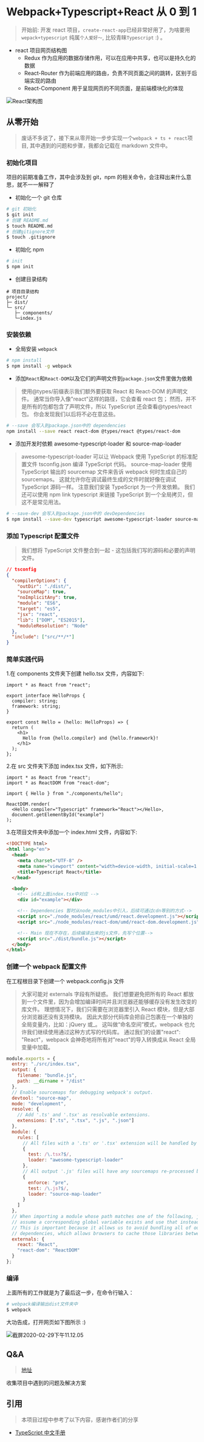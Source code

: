 # Webpack+Typescript+React 从 0 到 1

> 开始前: 开发 react 项目，`create-react-app`已经非常好用了，为啥要用`wepack+typescript` 纯属`个人爱好～`, 比较青睐`Typescript` :) 。

- react 项目网页结构图
  - Redux 作为应用的数据存储作用，可以在应用中共享，也可以是持久化的数据
  - React-Router 作为前端应用的路由，负责不同页面之间的跳转，区别于后端实现的路由
  - React-Component 用于呈现网页的不同页面，是前端模块化的体现

![React架构图](md/img/截屏2020-02-29下午5.42.06.png)

## 从零开始

> 废话不多说了，接下来从零开始一步步实现一个`webpack + ts + react`项目, 其中遇到的问题和步骤，我都会记载在 markdown 文件中。

### 初始化项目

项目的前期准备工作，其中会涉及到 git，npm 的相关命令，会注释出来什么意思，就不一一解释了

- 初始化一个 git 仓库

```sh
# git 初始化
$ git init
# 创建 README.md
$ touch README.md
# 创建gitignore文件
$ touch .gitignore
```

- 初始化 npm

```sh
# init
$ npm init
```

- 创建目录结构

```
# 项目目录结构
project/
├─ dist/
└─ src/
   ├─ components/
   └─index.js
```

### 安装依赖

- 全局安装 `webpack`

```sh
# npm install
$ npm install -g webpack
```

- 添加`React`和`React-DOM`以及它们的声明文件到`package.json`文件里做为依赖

> 使用@types/前缀表示我们额外要获取 React 和 React-DOM 的声明文件。 通常当你导入像"react"这样的路径，它会查看 react 包； 然而，并不是所有的包都包含了声明文件，所以 TypeScript 还会查看@types/react 包。 你会发现我们以后将不必在意这些。

```sh
# --save 会写入到package.json中的 dependencies
npm install --save react react-dom @types/react @types/react-dom
```

- 添加开发时依赖 awesome-typescript-loader 和 source-map-loader

> awesome-typescript-loader 可以让 Webpack 使用 TypeScript 的标准配置文件 tsconfig.json 编译 TypeScript 代码。 source-map-loader 使用 TypeScript 输出的 sourcemap 文件来告诉 webpack 何时生成自己的 sourcemaps。 这就允许你在调试最终生成的文件时就好像在调试 TypeScript 源码一样。
> 注意我们安装 TypeScript 为一个开发依赖。 我们还可以使用 npm link typescript 来链接 TypeScript 到一个全局拷贝，但这不是常见用法。

```sh
# --save-dev 会写入到package.json中的 devDependencies
$ npm install --save-dev typescript awesome-typescript-loader source-map-loader
```

### 添加 Typescript 配置文件

> 我们想将 TypeScript 文件整合到一起 - 这包括我们写的源码和必要的声明文件。

```json
// tsconfig
{
  "compilerOptions": {
    "outDir": "./dist/",
    "sourceMap": true,
    "noImplicitAny": true,
    "module": "ES6",
    "target": "es5",
    "jsx": "react",
    "lib": ["DOM", "ES2015"],
    "moduleResolution": "Node"
  },
  "include": ["src/**/*"]
}
```

### 简单实践代码

1.在 components 文件夹下创建 hello.tsx 文件，内容如下:

```tsx
import * as React from "react";

export interface HelloProps {
  compiler: string;
  framework: string;
}

export const Hello = (hello: HelloProps) => {
  return (
    <h1>
      Hello from {hello.compiler} and {hello.framework}!
    </h1>
  );
};
```

2.在 src 文件夹下添加 index.tsx 文件，如下所示:

```tsx
import * as React from "react";
import * as ReactDOM from "react-dom";

import { Hello } from "./components/hello";

ReactDOM.render(
  <Hello compiler="Typescript" framework="React"></Hello>,
  document.getElementById("example")
);
```

3.在项目文件夹中添加一个 index.html 文件，内容如下:

```html
<!DOCTYPE html>
<html lang="en">
  <head>
    <meta charset="UTF-8" />
    <meta name="viewport" content="width=device-width, initial-scale=1.0" />
    <title>Typescript React</title>
  </head>

  <body>
    <!-- id和上面index.tsx中对应 -->
    <div id="example"></div>

    <!-- Dependencies 暂时从node_modules中引入，后续可通过cdn等别的方式-->
    <script src="./node_modules/react/umd/react.development.js"></script>
    <script src="./node_modules/react-dom/umd/react-dom.development.js"></script>

    <!-- Main 现在不存在，后续编译出来的js文件，先写个位置-->
    <script src="./dist/bundle.js"></script>
  </body>
</html>
```

### 创建一个 webpack 配置文件

在工程根目录下创建一个 webpack.config.js 文件

> 大家可能对 externals 字段有所疑惑。 我们想要避免把所有的 React 都放到一个文件里，因为会增加编译时间并且浏览器还能够缓存没有发生改变的库文件。
> 理想情况下，我们只需要在浏览器里引入 React 模块，但是大部分浏览器还没有支持模块。 因此大部分代码库会把自己包裹在一个单独的全局变量内，比如：jQuery 或\_。 这叫做“命名空间”模式，webpack 也允许我们继续使用通过这种方式写的代码库。 通过我们的设置"react": "React"，webpack 会神奇地将所有对"react"的导入转换成从 React 全局变量中加载。

```javascript
module.exports = {
  entry: "./src/index.tsx",
  output: {
    filename: "bundle.js",
    path: __dirname + "/dist"
  },
  // Enable sourcemaps for debugging webpack's output.
  devtool: "source-map",
  mode: "development",
  resolve: {
    // Add '.ts' and '.tsx' as resolvable extensions.
    extensions: [".ts", ".tsx", ".js", ".json"]
  },
  module: {
    rules: [
      // All files with a '.ts' or '.tsx' extension will be handled by 'awesome-typescript-loader'.
      {
        test: /\.tsx?$/,
        loader: "awesome-typescript-loader"
      },
      // All output '.js' files will have any sourcemaps re-processed by 'source-map-loader'.
      {
        enforce: "pre",
        test: /\.js?$/,
        loader: "source-map-loader"
      }
    ]
  },
  // When importing a module whose path matches one of the following, just
  // assume a corresponding global variable exists and use that instead.
  // This is important because it allows us to avoid bundling all of our
  // dependencies, which allows browsers to cache those libraries between builds.
  externals: {
    react: "React",
    "react-dom": "ReactDOM"
  }
};
```

### 编译

上面所有的工作就是为了最后这一步，在命令行输入：

```sh
# webpack编译输出dist文件夹中
$ webpack
```

大功告成，打开网页如下图所示 :)

![截屏2020-02-29下午11.12.05](/md/img/截屏2020-02-29下午11.12.05.png)

## Q&A

> [地址](./md/README.md)

收集项目中遇到的问题及解决方案

## 引用

> 本项目过程中参考了以下内容，感谢作者们的分享

- [TypeScript 中文手册](https://typescript.bootcss.com/tutorials/react-&-webpack.html)

